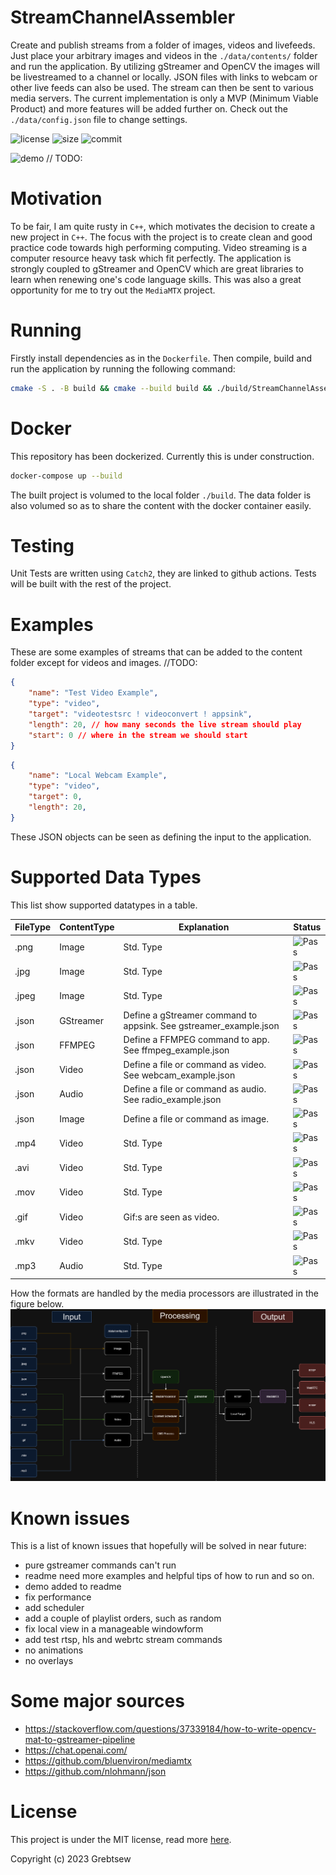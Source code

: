 # StreamChannelAssembler
 Create and publish streams from a folder of images, videos and livefeeds. Just place your arbitrary images and videos in the `./data/contents/` folder and run the application. By utilizing gStreamer and OpenCV the images will be livestreamed to a channel or locally. JSON files with links to webcam or other live feeds can also be used. The stream can then be sent to various media servers. The current implementation is only a MVP (Minimum Viable Product) and more features will be added further on. Check out the `./data/config.json` file to change settings.

![license](https://img.shields.io/github/license/grebtsew/StreamChannelAssembler)
![size](https://img.shields.io/github/repo-size/grebtsew/StreamChannelAssembler)
![commit](https://img.shields.io/github/last-commit/grebtsew/StreamChannelAssembler)


![demo](./data/contents/demo.gif) // TODO:

# Motivation
To be fair, I am quite rusty in `C++`, which motivates the decision to create a new project in `C++`. The focus with the project is to create clean and good practice code towards high performing computing. Video streaming is a computer resource heavy task which fit perfectly. The application is strongly coupled to gStreamer and OpenCV which are great libraries to learn when renewing one's code language skills. This was also a great opportunity for me to try out the `MediaMTX` project.

# Running
Firstly install dependencies as in the `Dockerfile`.
Then compile, build and run the application by running the following command:
```bash
cmake -S . -B build && cmake --build build && ./build/StreamChannelAssembler
```

# Docker
This repository has been dockerized. Currently this is under construction.

```bash
docker-compose up --build
```
The built project is volumed to the local folder `./build`.
The data folder is also volumed so as to share the content with the docker container easily.

# Testing

Unit Tests are written using `Catch2`, they are linked to github actions. Tests will be built with the rest of the project.

# Examples

These are some examples of streams that can be added to the content folder except for videos and images.
//TODO:
```json
{
    "name": "Test Video Example",
    "type": "video",
    "target": "videotestsrc ! videoconvert ! appsink",
    "length": 20, // how many seconds the live stream should play
    "start": 0 // where in the stream we should start
}
```

```json
{
    "name": "Local Webcam Example",
    "type": "video",
    "target": 0,
    "length": 20,
}
```
These JSON objects can be seen as defining the input to the application.



# Supported Data Types
This list show supported datatypes in a table.

| FileType | ContentType | Explanation | Status |
|----------|----------|----------|----------|
| .png   | Image   | Std. Type | ![Pass](https://img.shields.io/badge/-Pass-brightgreen) |
| .jpg   | Image   | Std. Type  | ![Pass](https://img.shields.io/badge/-Pass-brightgreen) |
| .jpeg   | Image   | Std. Type | ![Pass](https://img.shields.io/badge/-Pass-brightgreen) |
| .json   | GStreamer   | Define a gStreamer command to appsink. See gstreamer_example.json   | ![Pass](https://img.shields.io/badge/-Untested-yellow) |
| .json   | FFMPEG   | Define a FFMPEG command to app. See ffmpeg_example.json   | ![Pass](https://img.shields.io/badge/-Untested-yellow) |
| .json   | Video   | Define a file or command as video. See webcam_example.json   | ![Pass](https://img.shields.io/badge/-Pass-brightgreen) |
| .json   | Audio   | Define a file or command as audio. See radio_example.json  | ![Pass](https://img.shields.io/badge/-Untested-yellow) |
| .json   | Image   | Define a file or command as image.  | ![Pass](https://img.shields.io/badge/-Untested-yellow) |
| .mp4   | Video   | Std. Type  | ![Pass](https://img.shields.io/badge/-Untested-yellow) |
| .avi   | Video   | Std. Type | ![Pass](https://img.shields.io/badge/-Untested-yellow) |
| .mov   | Video   | Std. Type | ![Pass](https://img.shields.io/badge/-Untested-yellow) |
| .gif   | Video   | Gif:s are seen as video. | ![Pass](https://img.shields.io/badge/-Untested-yellow) |
| .mkv   | Video   | Std. Type | ![Pass](https://img.shields.io/badge/-Untested-yellow) |
| .mp3   | Audio   | Std. Type | ![Pass](https://img.shields.io/badge/-Untested-yellow) |

How the formats are handled by the media processors are illustrated in the figure below.
![system](./data/contents/examples/FormatOverview.png)

# Known issues

This is a list of known issues that hopefully will be solved in near future:

* pure gstreamer commands can't run
* readme need more examples and helpful tips of how to run and so on.
* demo added to readme
* fix performance
* add scheduler
* add a couple of playlist orders, such as random
* fix local view in a manageable windowform
* add test rtsp, hls and webrtc stream commands
* no animations
* no overlays

# Some major sources

* https://stackoverflow.com/questions/37339184/how-to-write-opencv-mat-to-gstreamer-pipeline
* https://chat.openai.com/
* https://github.com/bluenviron/mediamtx
* https://github.com/nlohmann/json


# License

This project is under the MIT license, read more [here](/LICENSE).

Copyright (c) 2023 Grebtsew
